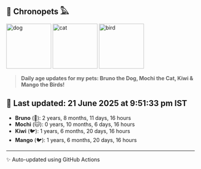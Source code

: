 ## 🐾 Chronopets 𓅓

<img src="https://media.giphy.com/media/3oriO0OEd9QIDdllqo/giphy.gif" width="120" height="120" alt="dog"> <img src="https://media.giphy.com/media/OmK8lulOMQ9XO/giphy.gif" width="120" height="120" alt="cat"> <img src="https://media.giphy.com/media/1dMNq7sH2v5i/giphy.gif" width="120" height="120" alt="bird"> 

> **Daily age updates for my pets: Bruno the Dog, Mochi the Cat, Kiwi & Mango the Birds!**

## 📅 Last updated: 21 June 2025 at 9:51:33 pm IST

- **Bruno** (🐶): 2 years, 8 months, 11 days, 16 hours
- **Mochi** (🐱): 0 years, 10 months, 6 days, 16 hours
- **Kiwi** (🐦): 1 years, 6 months, 20 days, 16 hours
- **Mango** (🐦): 1 years, 6 months, 20 days, 16 hours

---
✨ Auto-updated using GitHub Actions
